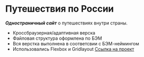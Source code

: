 # Путешествия по России
 ***Одностраничный сайт*** о путешествиях внутри страны.
 * Кроссбраузерная/адаптивная верска
 * Файловая структура оформлена по БЭМ
 * Вся верстка выполнена в соответсвии с БЭМ-неймингом
 * Использовались Flexbox и Gridlayout
[Ссылка на проект](https://otomivetra.github.io/russian-travel/)